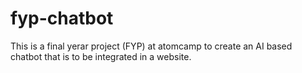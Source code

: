 # fyp-chatbot
This is a final yerar project (FYP) at atomcamp to create an AI based chatbot that is to be integrated in a website.
